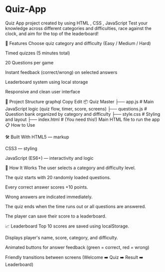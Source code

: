 # Quiz-App
Quiz App project created by using HTML , CSS , JavaScript
Test your knowledge across different categories and difficulties, race against the clock, and aim for the top of the leaderboard!

🚀 Features
Choose quiz category and difficulty (Easy / Medium / Hard)

Timed quizzes (5 minutes total)

20 Questions per game

Instant feedback (correct/wrong) on selected answers

Leaderboard system using local storage

Responsive and clean user interface

📂 Project Structure
graphql
Copy
Edit
📦 Quiz Master
├── app.js         # Main JavaScript logic (quiz flow, timer, score, screens)
├── questions.js   # Question bank organized by category and difficulty
├── style.css      # Styling and layout
├── index.html     # (You need this!) Main HTML file to run the app
📋 How to Use

🛠 Built With
HTML5 — markup

CSS3 — styling

JavaScript (ES6+) — interactivity and logic

🧠 How It Works
The user selects a category and difficulty level.

The quiz starts with 20 randomly loaded questions.

Every correct answer scores +10 points.

Wrong answers are indicated immediately.

The quiz ends when the time runs out or all questions are answered.

The player can save their score to a leaderboard.

📈 Leaderboard
Top 10 scores are saved using localStorage.

Displays player's name, score, category, and difficulty.


Animated buttons for answer feedback (green = correct, red = wrong)

Friendly transitions between screens (Welcome ➡️ Quiz ➡️ Result ➡️ Leaderboard)

